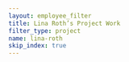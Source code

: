 ```yaml
---
layout: employee_filter
title: Lina Roth’s Project Work
filter_type: project
name: lina-roth
skip_index: true
---
```

